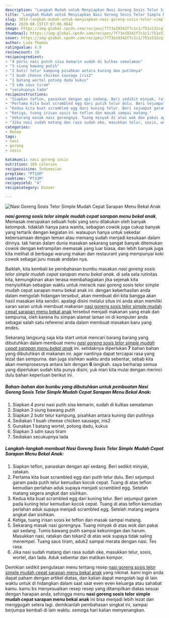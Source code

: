 ```yaml
---
description: "Langkah Mudah untuk Menyiapkan Nasi Goreng Sosis Telor Simple Mudah Cepat Sarapan Menu Bekal Anak, Bisa Manjain Lidah"
title: "Langkah Mudah untuk Menyiapkan Nasi Goreng Sosis Telor Simple Mudah Cepat Sarapan Menu Bekal Anak, Bisa Manjain Lidah"
slug: 1614-langkah-mudah-untuk-menyiapkan-nasi-goreng-sosis-telor-simple-mudah-cepat-sarapan-menu-bekal-anak-bisa-manjain-lidah
date: 2020-08-15T17:07:08.064Z
image: https://img-global.cpcdn.com/recipes/7f73e19342f7c1c1/751x532cq70/nasi-goreng-sosis-telor-simple-mudah-cepat-sarapan-menu-bekal-anak-foto-resep-utama.jpg
thumbnail: https://img-global.cpcdn.com/recipes/7f73e19342f7c1c1/751x532cq70/nasi-goreng-sosis-telor-simple-mudah-cepat-sarapan-menu-bekal-anak-foto-resep-utama.jpg
cover: https://img-global.cpcdn.com/recipes/7f73e19342f7c1c1/751x532cq70/nasi-goreng-sosis-telor-simple-mudah-cepat-sarapan-menu-bekal-anak-foto-resep-utama.jpg
author: Lida Thomas
ratingvalue: 4.9
reviewcount: 10
recipeingredient:
- "4 porsi nasi putih sisa kemarin sudah di kulkas semalaman"
- "3 siung bawang putih"
- "2 butir telur kampung pisahkan antara kuning dan putihnya"
- "1 buah cheese chicken sausage iris2"
- "1 batang wortel potong dadu kukus"
- "3 sdm saus tiram"
- "secukupnya lada"
recipeinstructions:
- "Siapkan teflon, panaskan dengan api sedang. Beri sedikit minyak, ratakan."
- "Pertama kita buat scrambled egg dari putih telur dulu. Beri sejumput garam pada putih telur kemudian kocok cepat. Tuang di atas teflon kemudian perlahan aduk supaya menjadi scrambled egg. Setelah matang segera angkat dan sisihkan."
- "Kedua kita buat scrambled egg dari kuning telur. Beri sejumput garam pada kuning telur kemudian kocok cepat. Tuang di atas teflon kemudian perlahan aduk supaya menjadi scrambled egg. Setelah matang segera angkat dan sisihkan."
- "Ketiga, tuang irisan sosis ke teflon dan masak sampai matang."
- "Sekarang masak nasi gorengnya. Tuang minyak di atas wok dan pakai api sedang. Tumis bawang putih sampai kekuningan dan harum. Masukkan nasi, ratakan dan tekan2 di atas wok supaya tidak saling menempel. Tuang saus tiram, aduk2 sampai merata dengan nasi. Tes rasa."
- "Jika nasi sudah matang dan rasa sudah oke, masukkan telur, sosis, wortel, dan lada. Aduk sebentar dan matikan kompor."
categories:
- Resep
tags:
- nasi
- goreng
- sosis

katakunci: nasi goreng sosis 
nutrition: 169 calories
recipecuisine: Indonesian
preptime: "PT15M"
cooktime: "PT33M"
recipeyield: "4"
recipecategory: Dinner

---
```



![Nasi Goreng Sosis Telor Simple Mudah Cepat Sarapan Menu Bekal Anak](https://img-global.cpcdn.com/recipes/7f73e19342f7c1c1/751x532cq70/nasi-goreng-sosis-telor-simple-mudah-cepat-sarapan-menu-bekal-anak-foto-resep-utama.jpg)

<b><i>nasi goreng sosis telor simple mudah cepat sarapan menu bekal anak</i></b>, Memasak merupakan sebuah hobi yang seru dilakukan oleh banyak kelompok. tidaklah hanya para wanita, sebagian cowok juga cukup banyak yang tertarik dengan kegiatan ini. walaupun hanya untuk sekedar kebersamaan dengan teman atau memang sudah menjadi kesukaan dalam dirinya. tak heran dalam dunia masakan sekarang sangat banyak ditemukan cowok dengan ketrampilan memasak yang luar biasa, dan lebih banyak juga kita melihat di berbagai warung makan dan restaurant yang mempunyai koki cowok sebagai juru masak andalan nya.

Baiklah, kita kembali ke pembahasan bumbu masakan <i>nasi goreng sosis telor simple mudah cepat sarapan menu bekal anak</i>. di sela sela rutinitas kita, kemungkinan akan terasa membahagiakan jika sejenak kita menyisihkan sebagian waktu untuk meracik nasi goreng sosis telor simple mudah cepat sarapan menu bekal anak ini. dengan keberhasilan anda dalam mengolah hidangan tersebut, akan membuat diri kita bangga akan hasil masakan kita sendiri. apalagi disini melalui situs ini anda akan memiliki saran saran untuk membuat makanan <u>nasi goreng sosis telor simple mudah cepat sarapan menu bekal anak</u> tersebut menjadi makanan yang enak dan sempurna, oleh karena itu simpan alamat laman ini di komputer anda sebagai salah satu referensi anda dalam membuat masakan baru yang endes.




Sekarang langsung saja kita start untuk mencari barang barang yang dibutuhkan dalam membuat menu <u><i>nasi goreng sosis telor simple mudah cepat sarapan menu bekal anak</i></u> ini. setidaknya diperlukan <b>7</b> bahan bahan yang dibutuhkan di makanan ini. agar nantinya dapat tercapai rasa yang lezat dan sempurna. dan juga sisihkan waktu anda sebentar, sebab kita akan memprosesnya antara lain dengan <b>6</b> langkah. saya berharap semua yang diperlukan sudah kita punya disini, yuk mari kita mulai dengan merinci dulu bahan keperluan berikut ini.

<!--inarticleads1-->

##### Bahan-bahan dan bumbu yang dibutuhkan untuk pembuatan Nasi Goreng Sosis Telor Simple Mudah Cepat Sarapan Menu Bekal Anak:

1. Siapkan 4 porsi nasi putih sisa kemarin, sudah di kulkas semalaman
1. Siapkan 3 siung bawang putih
1. Siapkan 2 butir telur kampung, pisahkan antara kuning dan putihnya
1. Sediakan 1 buah cheese chicken sausage, iris2
1. Gunakan 1 batang wortel, potong dadu, kukus
1. Siapkan 3 sdm saus tiram
1. Sediakan secukupnya lada




<!--inarticleads2-->

##### Langkah-langkah membuat Nasi Goreng Sosis Telor Simple Mudah Cepat Sarapan Menu Bekal Anak:

1. Siapkan teflon, panaskan dengan api sedang. Beri sedikit minyak, ratakan.
1. Pertama kita buat scrambled egg dari putih telur dulu. Beri sejumput garam pada putih telur kemudian kocok cepat. Tuang di atas teflon kemudian perlahan aduk supaya menjadi scrambled egg. Setelah matang segera angkat dan sisihkan.
1. Kedua kita buat scrambled egg dari kuning telur. Beri sejumput garam pada kuning telur kemudian kocok cepat. Tuang di atas teflon kemudian perlahan aduk supaya menjadi scrambled egg. Setelah matang segera angkat dan sisihkan.
1. Ketiga, tuang irisan sosis ke teflon dan masak sampai matang.
1. Sekarang masak nasi gorengnya. Tuang minyak di atas wok dan pakai api sedang. Tumis bawang putih sampai kekuningan dan harum. Masukkan nasi, ratakan dan tekan2 di atas wok supaya tidak saling menempel. Tuang saus tiram, aduk2 sampai merata dengan nasi. Tes rasa.
1. Jika nasi sudah matang dan rasa sudah oke, masukkan telur, sosis, wortel, dan lada. Aduk sebentar dan matikan kompor.




Demikian sedikit pengulasan menu tentang resep <u>nasi goreng sosis telor simple mudah cepat sarapan menu bekal anak</u> yang nikmat. kami ingin anda dapat paham dengan artikel diatas, dan kalian dapat mengolah lagi di lain waktu untuk di hidangkan dalam saat saat even even keluarga atau sahabat kamu. kamu bs menyesuaikan resep resep yang ditampilkan diatas sesuai dengan harapan anda, sehingga menu <b>nasi goreng sosis telor simple mudah cepat sarapan menu bekal anak</b> ini bisa menjadi lebih lezat dan menggugah selera lagi. demikianlah pembahasan singkat ini, sampai berjumpa kembali di lain waktu. semoga hari kalian menyenangkan.
